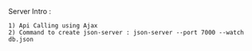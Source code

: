 
Server Intro : 

    1) Api Calling using Ajax
    2) Command to create json-server : json-server --port 7000 --watch db.json